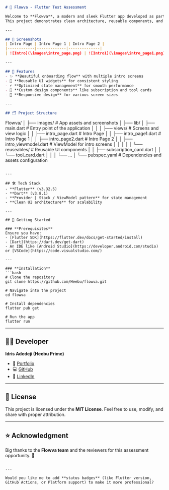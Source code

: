 ```md
# 🌊 Flowva - Flutter Test Assessment

Welcome to **Flowva**, a modern and sleek Flutter app developed as part of a **test assessment project**.  
This project demonstrates clean architecture, reusable components, and scalable folder structuring in Flutter.

---

## 📸 Screenshots  
| Intro Page | Intro Page 1 | Intro Page 2 |
|------------|-------------|--------------|
| ![Intro](\images\intro_page.png) | ![Intro1](\images\intro_page1.png) | ![Intro2](\images\intro_page2.png) |

---

## 🚀 Features  
- ✨ **Beautiful onboarding flow** with multiple intro screens  
- 🧩 **Reusable UI widgets** for consistent styling  
- ⚡ **Optimized state management** for smooth performance  
- 🎨 **Custom design components** like subscription and tool cards  
- 📱 **Responsive design** for various screen sizes  

---

## 🗂️ Project Structure  
```

Flowva/
│
├── images/                       # App assets and screenshots
│
├── lib/
│   ├── main.dart                 # Entry point of the application
│   │
│   ├── views/                    # Screens and view logic
│   │   ├── intro\_page.dart       # Intro Page
│   │   ├── intro\_page1.dart      # Intro Page 1
│   │   ├── intro\_page2.dart      # Intro Page 2
│   │   ├── intro\_viewmodel.dart  # ViewModel for intro screens
│   │   │
│   │   └── reuseables/           # Reusable UI components
│   │       ├── subscription\_card.dart
│   │       └── tool\_card.dart
│   │
│   └── ...
│
└── pubspec.yaml                  # Dependencies and assets configuration

````

---

## 🛠️ Tech Stack  
- **Flutter** (v3.32.5)  
- **Dart** (v3.8.1)  
- **Provider | Stack / ViewModel pattern** for state management  
- **Clean UI architecture** for scalability  

---

## 🔧 Getting Started  

### **Prerequisites**
Ensure you have:
- [Flutter SDK](https://flutter.dev/docs/get-started/install)
- [Dart](https://dart.dev/get-dart)
- An IDE like [Android Studio](https://developer.android.com/studio) or [VSCode](https://code.visualstudio.com/)

---

### **Installation**
```bash
# Clone the repository
git clone https://github.com/Heebu/flowva.git

# Navigate into the project
cd flowva

# Install dependencies
flutter pub get

# Run the app
flutter run
````

---

## 🧑‍💻 Developer

**Idris Adedeji (Heebu Prime)**

* 💼 [Portfolio](https://my-cv-app-theta.vercel.app/)
* 💻 [GitHub](https://github.com/Heebu)
* 🔗 [LinkedIn](https://www.linkedin.com/in/idris-adedeji-1b3162246/)

---

## 📜 License

This project is licensed under the **MIT License**.
Feel free to use, modify, and share with proper attribution.

---

## ⭐ Acknowledgment

Big thanks to the **Flowva team** and the reviewers for this assessment opportunity. 🙌

```

---

Would you like me to add **status badges** (like Flutter version, GitHub Actions, or Platform support) to make it more professional?
```
